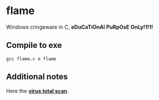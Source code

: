 # flame
Windows cringeware in C, **eDuCaTiOnAl PuRpOsE OnLy!1!1!**

## Compile to exe
`gcc flame.c o flame`

## Additional notes

Here the [**virus total scan**](https://www.virustotal.com/gui/file/29c42e568ee1bc2d6d77ad6390d6f3263e016e34c7d9378d9b63036fa55ab8a5).
